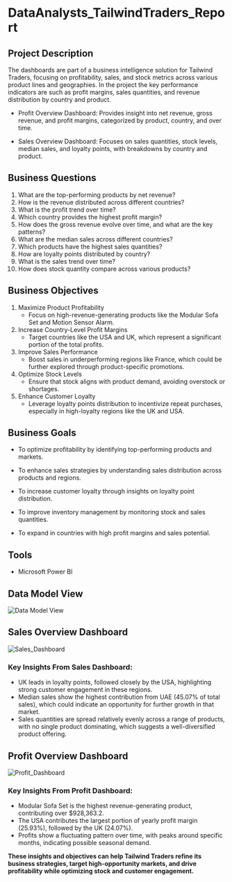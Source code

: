 # DataAnalysts_TailwindTraders_Report
## Project Description
The dashboards are part of a business intelligence solution for Tailwind Traders, focusing on profitability, sales, and stock metrics across various product lines and geographies. In the project the key performance indicators are such as profit margins, sales quantities, and revenue distribution by country and product.

   * Profit Overview Dashboard: Provides insight into net revenue, gross revenue, and profit margins, categorized by product, country, and over time.
   
   * Sales Overview Dashboard: Focuses on sales quantities, stock levels, median sales, and loyalty points, with breakdowns by country and product.

## Business Questions

  1. What are the top-performing products by net revenue?
  2. How is the revenue distributed across different countries?
  3. What is the profit trend over time?
  4. Which country provides the highest profit margin?
  5. How does the gross revenue evolve over time, and what are the key patterns?  
  6. What are the median sales across different countries?
  7. Which products have the highest sales quantities?
  8. How are loyalty points distributed by country?
  9. What is the sales trend over time?
10. How does stock quantity compare across various products?

## Business Objectives

   1. Maximize Product Profitability
      * Focus on high-revenue-generating products like the Modular Sofa Set and Motion Sensor Alarm.
   2. Increase Country-Level Profit Margins
      * Target countries like the USA and UK, which represent a significant portion of the total profits.
   3. Improve Sales Performance
      * Boost sales in underperforming regions like France, which could be further explored through product-specific promotions.
   4. Optimize Stock Levels
      * Ensure that stock aligns with product demand, avoiding overstock or shortages.
   5. Enhance Customer Loyalty
      * Leverage loyalty points distribution to incentivize repeat purchases, especially in high-loyalty regions like the UK and USA.
 ## Business Goals

   * To optimize profitability by identifying top-performing products and markets.
     
   * To enhance sales strategies by understanding sales distribution across products and regions.
     
   * To increase customer loyalty through insights on loyalty point distribution.
     
   * To improve inventory management by monitoring stock and sales quantities.
     
   * To expand in countries with high profit margins and sales potential.
## Tools
* Microsoft Power BI

## Data Model View
![Data Model View](https://github.com/user-attachments/assets/d6f3d417-cfe4-4e18-a8c3-83c93f151743)

## Sales Overview Dashboard

![Sales_Dashboard](https://github.com/user-attachments/assets/5c5a7d8d-2bc1-472f-82ae-ac40c951e44e)

### Key Insights From Sales Dashboard:

* UK leads in loyalty points, followed closely by the USA, highlighting strong customer engagement in these regions.
* Median sales show the highest contribution from UAE (45.07% of total sales), which could indicate an opportunity for further growth in that market.
* Sales quantities are spread relatively evenly across a range of products, with no single product dominating, which suggests a well-diversified product offering.

## Profit Overview Dashboard

![Profit_Dashboard](https://github.com/user-attachments/assets/e4fe34ca-22e7-40f7-82d1-5d5007f8f3de)

### Key Insights From Profit Dashboard:

* Modular Sofa Set is the highest revenue-generating product, contributing over $928,363.2.
* The USA contributes the largest portion of yearly profit margin (25.93%), followed by the UK (24.07%).
* Profits show a fluctuating pattern over time, with peaks around specific months, indicating possible seasonal demand.

**These insights and objectives can help Tailwind Traders refine its business strategies, target high-opportunity markets, and drive profitability while optimizing stock and customer engagement.**
